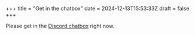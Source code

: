 +++
title = "Get in the chatbox"
date = 2024-12-13T15:53:33Z
draft = false
+++

Please get in the [Discord chatbox](https://discord.com/invite/nJMXd9bFQR) right now.
